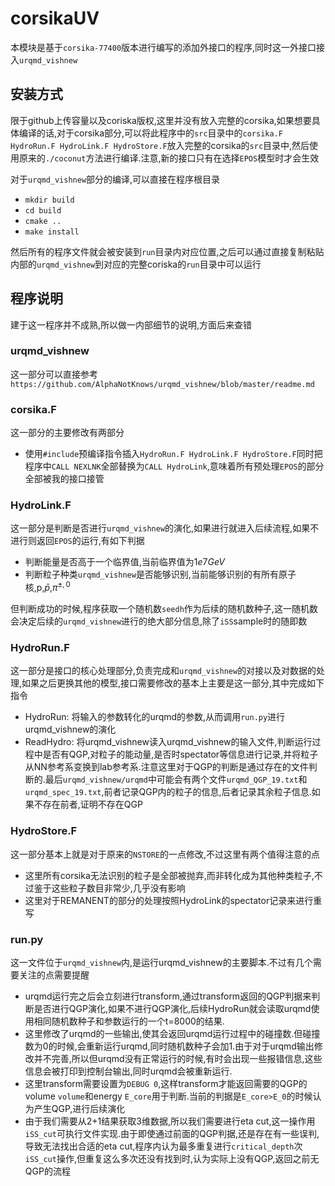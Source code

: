 # corsikaUV

本模块是基于`corsika-77400`版本进行编写的添加外接口的程序,同时这一外接口接入`urqmd_vishnew`

## 安装方式

限于github上传容量以及coriska版权,这里并没有放入完整的corsika,如果想要具体编译的话,对于corsika部分,可以将此程序中的`src`目录中的`corsika.F HydroRun.F HydroLink.F HydroStore.F`放入完整的corsika的`src`目录中,然后使用原来的`./coconut`方法进行编译.注意,新的接口只有在选择`EPOS`模型时才会生效

对于`urqmd_vishnew`部分的编译,可以直接在程序根目录

- `mkdir build`
- `cd build`
- `cmake ..`
- `make install`

然后所有的程序文件就会被安装到`run`目录内对应位置,之后可以通过直接复制粘贴内部的`urqmd_vishnew`到对应的完整coriska的`run`目录中可以运行

## 程序说明

建于这一程序并不成熟,所以做一内部细节的说明,方面后来查错

### urqmd_vishnew

这一部分可以直接参考`https://github.com/AlphaNotKnows/urqmd_vishnew/blob/master/readme.md`

### corsika.F

这一部分的主要修改有两部分

- 使用`#include`预编译指令插入`HydroRun.F HydroLink.F HydroStore.F`同时把程序中`CALL NEXLNK`全部替换为`CALL HydroLink`,意味着所有预处理`EPOS`的部分全部被我的接口接管

### HydroLink.F

这一部分是判断是否进行`urqmd_vishnew`的演化,如果进行就进入后续流程,如果不进行则返回`EPOS`的运行,有如下判据

- 判断能量是否高于一个临界值,当前临界值为$1e7GeV$
- 判断粒子种类`urqmd_vishnew`是否能够识别,当前能够识别的有所有原子核,p,$\bar{p}$,$\pi^{\pm,0}$

但判断成功的时候,程序获取一个随机数`seedh`作为后续的随机数种子,这一随机数会决定后续的`urqmd_vishnew`进行的绝大部分信息,除了`iSS`sample时的随即数

### HydroRun.F

这一部分是接口的核心处理部分,负责完成和`urqmd_vishnew`的对接以及对数据的处理,如果之后更换其他的模型,接口需要修改的基本上主要是这一部分,其中完成如下指令

- HydroRun: 将输入的参数转化的urqmd的参数,从而调用`run.py`进行urqmd_vishnew的演化
- ReadHydro: 将urqmd_vishnew读入urqmd_vishnew的输入文件,判断运行过程中是否有QGP,对粒子的能动量,是否时spectator等信息进行记录,并将粒子从NN参考系变换到lab参考系.注意这里对于QGP的判断是通过存在的文件判断的.最后`urqmd_vishnew/urqmd`中可能会有两个文件`urqmd_QGP_19.txt`和`urqmd_spec_19.txt`,前者记录QGP内的粒子的信息,后者记录其余粒子信息.如果不存在前者,证明不存在QGP

### HydroStore.F

这一部分基本上就是对于原来的`NSTORE`的一点修改,不过这里有两个值得注意的点

- 这里所有corsika无法识别的粒子是全部被抛弃,而非转化成为其他种类粒子,不过鉴于这些粒子数目非常少,几乎没有影响
- 这里对于REMANENT的部分的处理按照HydroLink的spectator记录来进行重写

### run.py

这一文件位于`urqmd_vishnew`内,是运行urqmd_vishnew的主要脚本.不过有几个需要关注的点需要提醒

- urqmd运行完之后会立刻进行transform,通过transform返回的QGP判据来判断是否进行QGP演化,如果不进行QGP演化,后续HydroRun就会读取urqmd使用相同随机数种子和参数运行的一个t=8000的结果.
- 这里修改了urqmd的一些输出,使其会返回urqmd运行过程中的碰撞数.但碰撞数为0的时候,会重新运行urqmd,同时随机数种子会加1.由于对于urqmd输出修改并不完善,所以但urqmd没有正常运行的时候,有时会出现一些报错信息,这些信息会被打印到控制台输出,同时urqmd会被重新运行.
- 这里transform需要设置为`DEBUG 0`,这样transform才能返回需要的QGP的volume `volume`和energy `E_core`用于判断.当前的判据是`E_core>E_0`的时候认为产生QGP,进行后续演化
- 由于我们需要从2+1结果获取3维数据,所以我们需要进行eta cut,这一操作用`iSS_cut`可执行文件实现.由于即使通过前面的QGP判据,还是存在有一些误判,导致无法找出合适的eta cut,程序内认为最多重复进行`critical_depth`次`iSS_cut`操作,但重复这么多次还没有找到时,认为实际上没有QGP,返回之前无QGP的流程
